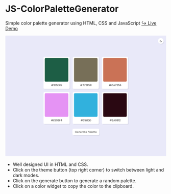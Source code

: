 # JS-ColorPaletteGenerator
Simple color palette generator using HTML, CSS and JavaScript
<a href = "https://issakass.github.io/JS-ColorPaletteGenerator/">↪ Live Demo</a>

<img src = "preview.png" alt="Preview image"/>

- Well designed UI in HTML and CSS.
- Click on the theme button (top right corner) to switch between light and dark modes.
- Click on the generate button to generate a random palette.
- Click on a color widget to copy the color to the clipboard.
